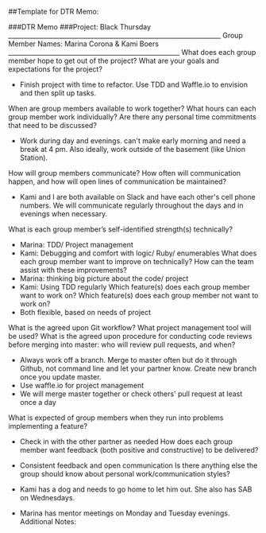 ##Template for DTR Memo:

###DTR Memo
###Project: Black Thursday  ___________________________________________________________________
Group Member Names: Marina Corona & Kami Boers  ______________________________________________________
What does each group member hope to get out of the project? What are your goals and expectations for the project?
* Finish project with time to refactor. Use TDD and Waffle.io to envision and then split up tasks.

When are group members available to work together? What hours can each group member work individually? Are there any personal time commitments that need to be discussed?
* Work during day and evenings.  can't make early morning and need a break at 4 pm. Also ideally, work outside of the basement (like Union Station).

How will group members communicate? How often will communication happen, and how will open lines of communication be maintained?
* Kami and I are both available on Slack and have each other's cell phone numbers.  We will communicate regularly throughout the days and in evenings when necessary.

What is each group member’s self-identified strength(s) technically?
* Marina: TDD/ Project management
* Kami: Debugging and comfort with logic/ Ruby/ enumerables
What does each group member want to improve on technically? How can the team assist with these improvements?
* Marina: thinking big picture about the code/ project
* Kami: Using TDD regularly
Which feature(s) does each group member want to work on? Which feature(s) does each group member not want to work on?
* Both flexible, based on needs of project

What is the agreed upon Git workflow? What project management tool will be used? What is the agreed upon procedure for conducting code reviews before merging into master: who will review pull requests, and when?
* Always work off a branch. Merge to master often but do it through Github, not command line and let your partner know. Create new branch once you update master.
* Use waffle.io for project management
* We will merge master together or check others' pull request at least once a day   

What is expected of group members when they run into problems implementing a feature?
* Check in with the other partner as needed
How does each group member want feedback (both positive and constructive) to be delivered?

* Consistent feedback and open communication
Is there anything else the group should know about personal work/communication styles?
* Kami has a dog and needs to go home to let him out. She also has SAB on Wednesdays. 
* Marina has mentor meetings on Monday and Tuesday evenings.
Additional Notes:
